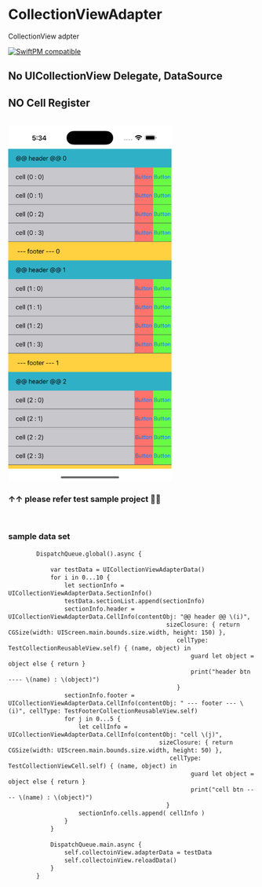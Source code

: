 # CollectionViewAdapter
CollectionView adpter

[![SwiftPM compatible](https://img.shields.io/badge/SwiftPM-compatible-brightgreen.svg)](https://swift.org/package-manager/)

## No UICollectionView Delegate, DataSource
## NO Cell Register

<br>
<img alt="timetable" src="https://github.com/pkh0225/CollectionViewAdapter/blob/master/ScreenShot.png" width="333">

### ↑↑ please refer test sample project 👾👾


<br>

### sample data set
```
        DispatchQueue.global().async {
            
            var testData = UICollectionViewAdapterData()
            for i in 0...10 {
                let sectionInfo = UICollectionViewAdapterData.SectionInfo()
                testData.sectionList.append(sectionInfo)
                sectionInfo.header = UICollectionViewAdapterData.CellInfo(contentObj: "@@ header @@ \(i)",
                                             sizeClosure: { return CGSize(width: UIScreen.main.bounds.size.width, height: 150) },
                                                cellType: TestCollectionReusableView.self) { (name, object) in
                                                    guard let object = object else { return }
                                                    print("header btn ---- \(name) : \(object)")
                                                }
                sectionInfo.footer = UICollectionViewAdapterData.CellInfo(contentObj: " --- footer --- \(i)", cellType: TestFooterCollectionReusableView.self)
                for j in 0...5 {
                    let cellInfo = UICollectionViewAdapterData.CellInfo(contentObj: "cell \(j)",
                                           sizeClosure: { return CGSize(width: UIScreen.main.bounds.size.width, height: 50) },
                                              cellType: TestCollectionViewCell.self) { (name, object) in
                                                    guard let object = object else { return }
                                                    print("cell btn ---- \(name) : \(object)")
                                             }
                    sectionInfo.cells.append( cellInfo )
                }
            }
            
            DispatchQueue.main.async {
                self.collectoinView.adapterData = testData
                self.collectoinView.reloadData()
            }
        }
```
